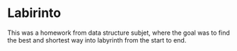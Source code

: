 # Labirinto
This was a homework from data structure subjet, where the goal 
was to find the best and shortest way into labyrinth from the start to end.
